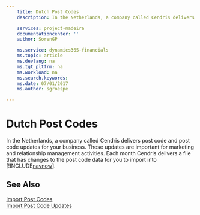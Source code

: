```yaml
---
    title: Dutch Post Codes
    description: In the Netherlands, a company called Cendris delivers post code and post code updates for your business. These updates are important for marketing and relationship management activities. 

    services: project-madeira 
    documentationcenter: ''
    author: SorenGP

    ms.service: dynamics365-financials
    ms.topic: article
    ms.devlang: na
    ms.tgt_pltfrm: na
    ms.workload: na
    ms.search.keywords:
    ms.date: 07/01/2017
    ms.author: sgroespe

---
```

# Dutch Post Codes
In the Netherlands, a company called Cendris delivers post code and post code updates for your business. These updates are important for marketing and relationship management activities. Each month Cendris delivers a file that has changes to the post code data for you to import into [!INCLUDE[navnow](../../includes/navnow_md.md)].  

## See Also  
 [Import Post Codes](how-to-import-post-codes.md)   
 [Import Post Code Updates](how-to-import-post-code-updates.md)
